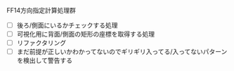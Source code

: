 FF14方向指定計算処理群

- [ ] 後ろ/側面にいるかチェックする処理
- [ ] 可視化用に背面/側面の矩形の座標を取得する処理
- [ ] リファクタリング
- [ ] まだ前提が正しいかわかってないのでギリギリ入ってる/入ってないパターンを検出して警告する
